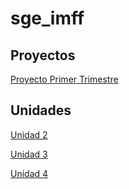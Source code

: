 # sge_imff

## Proyectos
[Proyecto Primer Trimestre](./ProyectoPrimeraEvaluacion/documentacion.md)

## Unidades 
[Unidad 2](./ut02/index.md)

[Unidad 3](./ut03/index.md)

[Unidad 4](./ut04/index.md)